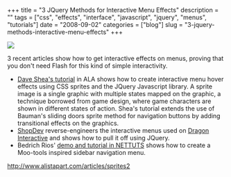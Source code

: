 +++
title = "3 JQuery Methods for Interactive Menu Effects"
description = ""
tags = ["css", "effects", "interface", "javascript", "jquery", "menus", "tutorials"]
date = "2008-09-02"
categories = ["blog"]
slug = "3-jquery-methods-interactive-menu-effects"
+++



  <div class="notebook-screenshot"><a href="http://www.alistapart.com/articles/sprites2"><img id='bluga-thumbnail-1357' class='bluga-thumbnail large' src='http://media.konigi.com/bluga/
wt48bd50beafb09_0.jpg'/></a></div><p>3 recent articles show how to get interactive effects on menus, proving that you don't need Flash for this kind of simple interactivity. </p>
<ul>
<li><a href="http://www.alistapart.com/articles/sprites2">Dave Shea's tutorial</a> in ALA shows how to create interactive menu hover effects using CSS sprites and the JQuery Javascript library. A sprite image is a single graphic with multiple states mapped on the graphic, a technique borrowed from game design, where game characters are shown in different states of action. Shea's tutorial extends the use of Bauman's sliding doors sprite method for navigation buttons by adding transitional effects on the graphics.</li>
<li><a href="http://www.shopdev.co.uk/blog/animated-menus-using-jquery/">ShopDev</a> reverse-engineers the interactive menus used on <a href="http://dragoninteractive.com/">Dragon Interactive</a> and shows how to pull it off using JQuery.</li>
<li>Bedrich Rios' <a href="http://nettuts.com/html-css-techniques/how-to-create-a-mootools-homepage-inspired-navigation-effect-using-jquery/">demo and tutorial in NETTUTS</a> shows how to create a Moo-tools inspired sidebar navigation menu.</li>
</ul>
    
  <a href="http://www.alistapart.com/articles/sprites2">http://www.alistapart.com/articles/sprites2</a>
